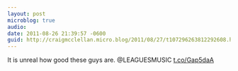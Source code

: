 ```yaml
---
layout: post
microblog: true
audio: 
date: 2011-08-26 21:39:57 -0600
guid: http://craigmcclellan.micro.blog/2011/08/27/t107296263812292608.html
---
```

It is unreal how good these guys are. @LEAGUESMUSIC  [t.co/Gap5daA](http://t.co/Gap5daA)
